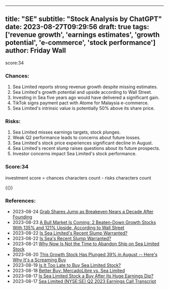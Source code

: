 
---
title: "SE"
subtitle: "Stock Analysis by ChatGPT"
date: 2023-08-27T09:29:56
draft: true
tags: ['revenue growth', 'earnings estimates', 'growth potential', 'e-commerce', 'stock performance']
author: Friday Wall
---

score:34
### Chances:
1. Sea Limited reports strong revenue growth despite missing estimates.
2. Sea Limited's growth potential and upside according to Wall Street.
3. Investing in Sea five years ago would have delivered a significant gain.
4. TikTok signs payment pact with Atome for Malaysia e-commerce.
5. Sea Limited's intrinsic value is potentially 50% above its share price.
### Risks:
1. Sea Limited misses earnings targets, stock plunges.
2. Weak Q2 performance leads to concerns about future losses.
3. Sea Limited's stock price experiences significant decline in August.
4. Sea Limited's recent slump raises questions about its future prospects.
5. Investor concerns impact Sea Limited's stock performance.
### Score:34
investment score = chances characters count - risks characters count

{{<tradingview symbol="NYSE:SE">}}
### References:
- 2023-08-24 [Grab Shares Jump as Breakeven Nears a Decade After Founding](https://finance.yahoo.com/news/grab-shares-jump-breakeven-nears-013305456.html?.tsrc=rss)
- 2023-08-23 [A Bull Market Is Coming: 2 Beaten-Down Growth Stocks With 135% and 121% Upside, According to Wall Street](https://finance.yahoo.com/m/d65b2fc8-4620-306d-a06f-b8686970dd64/a-bull-market-is-coming%3A-2.html?.tsrc=rss)
- 2023-08-22 [Is Sea Limited's Recent Slump Warranted?](https://finance.yahoo.com/news/sea-limiteds-recent-slump-warranted-144945551.html?.tsrc=rss)
- 2023-08-22 [Is Sea's Recent Slump Warranted?](https://finance.yahoo.com/news/seas-recent-slump-warranted-144945731.html?.tsrc=rss)
- 2023-08-21 [Why Now Is Not the Time to Abandon Ship on Sea Limited Stock](https://finance.yahoo.com/m/3cba7698-60a0-36ac-bf87-3c1eb6eadf0a/why-now-is-not-the-time-to.html?.tsrc=rss)
- 2023-08-20 [This Growth Stock Has Plunged 39% in August -- Here's Why It's a Screaming Buy](https://finance.yahoo.com/m/4b545349-462a-3f38-ac09-63fc1b43e478/this-growth-stock-has-plunged.html?.tsrc=rss)
- 2023-08-19 [Is It Too Late to Buy Sea Limited Stock?](https://finance.yahoo.com/m/d09629f8-6809-3b17-851f-1e3c97e3aa43/is-it-too-late-to-buy-sea.html?.tsrc=rss)
- 2023-08-18 [Better Buy: MercadoLibre vs. Sea Limited](https://finance.yahoo.com/m/3f51a675-ac18-3dc2-a370-b16f7804dcf3/better-buy%3A-mercadolibre-vs..html?.tsrc=rss)
- 2023-08-17 [Is Sea Limited Stock a Buy After Its Huge Earnings Dip?](https://finance.yahoo.com/m/0fa7f658-f1ac-3c8e-875a-38f5d6331c0e/is-sea-limited-stock-a-buy.html?.tsrc=rss)
- 2023-08-17 [Sea Limited (NYSE:SE) Q2 2023 Earnings Call Transcript](https://finance.yahoo.com/news/sea-limited-nyse-se-q2-114224823.html?.tsrc=rss)


                